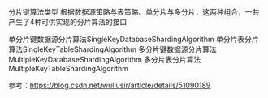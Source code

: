 分片键算法类型
根据数据源策略与表策略、单分片与多分片，这两种组合，一共产生了4种可供实现的分片算法的接口

单分片键数据源分片算法SingleKeyDatabaseShardingAlgorithm
单分片表分片算法SingleKeyTableShardingAlgorithm
多分片键数据源分片算法MultipleKeyDatabaseShardingAlgorithm
多分片表分片算法MultipleKeyTableShardingAlgorithm


参考：https://blog.csdn.net/wuliusir/article/details/51090189